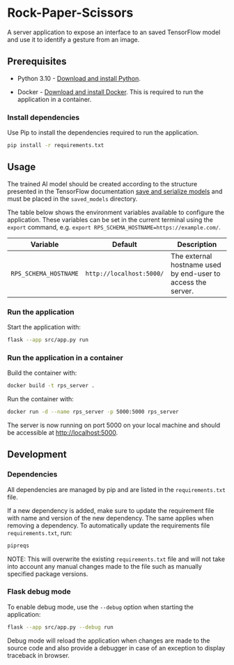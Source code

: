 # Rock-Paper-Scissors

A server application to expose an interface to an saved TensorFlow model and use it to identify a gesture from an image.

## Prerequisites

- Python 3.10 - [Download and install Python](https://www.python.org/downloads/).

- Docker - [Download and install Docker](https://docs.docker.com/get-docker/). This is required to run the application in a container.

### Install dependencies

Use Pip to install the dependencies required to run the application.

```bash
pip install -r requirements.txt
```

## Usage

The trained AI model should be created according to the structure presented in the TensorFlow documentation [save and serialize models](https://www.tensorflow.org/guide/keras/save_and_serialize#savedmodel_format) and must be placed in the `saved_models` directory.

The table below shows the environment variables available to configure the application. These variables can be set in the current terminal using the `export` command, e.g. `export RPS_SCHEMA_HOSTNAME=https://example.com/`.

| Variable              | Default                  | Description                                                  |
| --------------------- | ------------------------ | ------------------------------------------------------------ |
| `RPS_SCHEMA_HOSTNAME` | `http://localhost:5000/` | The external hostname used by end-user to access the server. |

### Run the application

Start the application with:

```bash
flask --app src/app.py run
```

### Run the application in a container

Build the container with:

```bash
docker build -t rps_server .
```

Run the container with:

```bash
docker run -d --name rps_server -p 5000:5000 rps_server
```

The server is now running on port 5000 on your local machine and should be accessible at [http://localhost:5000](http://localhost:5000).

## Development

### Dependencies

All dependencies are managed by pip and are listed in the `requirements.txt` file.

If a new dependency is added, make sure to update the requirement file with name and version of the new dependency. The same applies when removing a dependency. To automatically update the requirements file `requirements.txt`, run:

```bash
pipreqs
```

NOTE: This will overwrite the existing `requirements.txt` file and will not take into account any manual changes made to the file such as manually specified package versions.

### Flask debug mode

To enable debug mode, use the `--debug` option when starting the application:

```bash
flask --app src/app.py --debug run
```

Debug mode will reload the application when changes are made to the source code and also provide a debugger in case of an exception to display traceback in browser.
